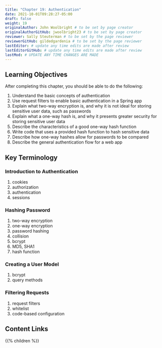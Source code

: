 ```yaml
---
title: "Chapter 19: Authentication"
date: 2021-10-01T09:28:27-05:00
draft: false
weight: 19
originalAuthor: John Woolbright # to be set by page creator
originalAuthorGitHub: jwoolbright23 # to be set by page creator
reviewer: Sally Steuterman # to be set by the page reviewer
reviewerGitHub: gildedgardenia # to be set by the page reviewer
lastEditor: # update any time edits are made after review
lastEditorGitHub: # update any time edits are made after review
lastMod: # UPDATE ANY TIME CHANGES ARE MADE
---
```


## Learning Objectives

After completing this chapter, you should be able to do the following:
1. Understand the basic concepts of authentication
1. Use request filters to enable basic authentication in a Spring app
1. Explain what two-way encryption is, and why it is not ideal for storing sensitive user data, such as passwords
1. Explain what a one-way hash is, and why it presents greater security for storing sensitive user data
1. Describe the characteristics of a good one-way hash function
1. Write code that uses a provided hash function to hash sensitive data
1. Describe how one-way hashes allow for passwords to be compared
1. Describe the general authentication flow for a web app

## Key Terminology

### Introduction to Authentication
1. cookies
1. authorization
1. authentication
1. sessions

### Hashing Password
1. two-way encryption
1. one-way encryption
1. password hashing
1. collision
1. bcrypt
1. MD5, SHA1
1. hash function

### Creating a User Model
1. bcrypt
1. query methods

### Filtering Requests
1. request filters
1. whitelist
1. code-based configuration

## Content Links

{{% children %}}
